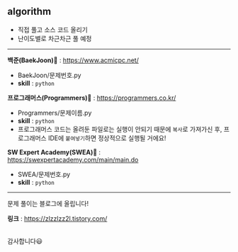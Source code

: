 ## algorithm

- 직접 풀고 소스 코드 올리기
- 난이도별로 차근차근 풀 예정

---

**백준(BaekJoon)📁** : https://www.acmicpc.net/
<br>

- BaekJoon/문제번호.py
- **skill** : `python`
  <br>

**프로그래머스(Programmers)📁** : https://programmers.co.kr/
<br>

- Programmers/문제이름.py
- **skill** : `python`
- 프로그래머스 코드는 올려둔 파일로는 실행이 안되기 때문에 `복사`로 가져가신 후, 프로그래머스 IDE에 `붙여넣기`하면 정상적으로 실행될 거에요!
  <br>

**SW Expert Academy(SWEA)📁** : https://swexpertacademy.com/main/main.do

- SWEA/문제번호.py
- **skill** : `python`
  <br>

---

문제 풀이는 블로그에 올립니다!

**링크** : https://zlzzlzz2l.tistory.com/

<br>
감사합니다😃
